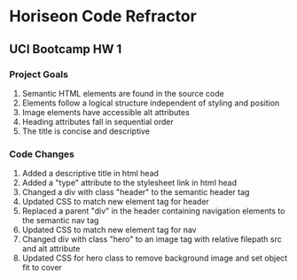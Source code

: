 # Horiseon Code Refractor
## UCI Bootcamp HW 1

### Project Goals
1. Semantic HTML elements are found in the source code
2. Elements follow a logical structure independent of styling and position
3. Image elements have accessible alt attributes
4. Heading attributes fall in sequential order
5. The title is concise and descriptive

### Code Changes
1. Added a descriptive title in html head
2. Added a "type" attribute to the stylesheet link in html head
3. Changed a div with class "header" to the semantic header tag
4. Updated CSS to match new element tag for header
5. Replaced a parent "div" in the header containing navigation elements to the semantic nav tag
6. Updated CSS to match new element tag for nav
7. Changed div with class "hero" to an image tag with relative filepath src and alt attribute
8. Updated CSS for hero class to remove background image and set object fit to cover